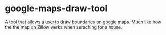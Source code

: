 # google-maps-draw-tool
A tool that allows a user to draw boundaries on google maps. Much like how the the map on Zillow works when seraching for a house.
